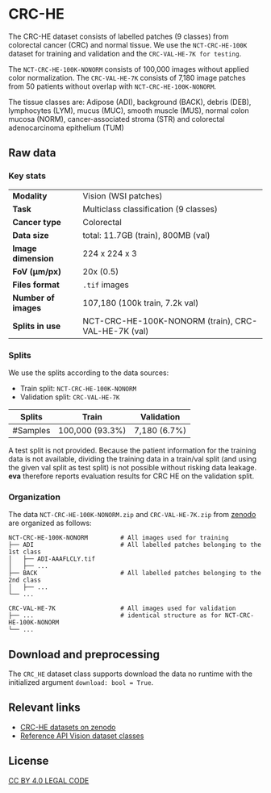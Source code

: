 # CRC-HE

The CRC-HE dataset consists of labelled patches (9 classes) from colorectal cancer (CRC) and normal tissue. We use the `NCT-CRC-HE-100K` dataset for training and validation and the `CRC-VAL-HE-7K for testing`. 

The `NCT-CRC-HE-100K-NONORM` consists of 100,000 images without applied color normalization. The `CRC-VAL-HE-7K` consists of 7,180 image patches from 50 patients without overlap with `NCT-CRC-HE-100K-NONORM`.

The tissue classes are: Adipose (ADI), background (BACK), debris (DEB), lymphocytes (LYM), mucus (MUC), smooth muscle (MUS), normal colon mucosa (NORM), cancer-associated stroma (STR) and colorectal adenocarcinoma epithelium (TUM)

## Raw data

### Key stats

|                      |                                                     |
|----------------------|-----------------------------------------------------|
| **Modality**         | Vision (WSI patches)                                |
| **Task**             | Multiclass classification (9 classes)               |
| **Cancer type**      | Colorectal                                          |
| **Data size**        | total: 11.7GB (train), 800MB (val)                  |
| **Image dimension**  | 224 x 224 x 3                                       |
| **FoV (μm/px)**      | 20x (0.5)                                           |
| **Files format**     | `.tif` images                                       |
| **Number of images** | 107,180 (100k train, 7.2k val)                  |
| **Splits in use**    | NCT-CRC-HE-100K-NONORM (train), CRC-VAL-HE-7K (val) |


### Splits

We use the splits according to the data sources:

 - Train split: `NCT-CRC-HE-100K-NONORM`
 - Validation split: `CRC-VAL-HE-7K`

| Splits | Train           | Validation   | 
|---|-----------------|--------------|
| #Samples | 100,000 (93.3%) | 7,180 (6.7%) | 

A test split is not provided. Because the patient information for the training data is not available, dividing the 
training data in a train/val split (and using the given val split as test split) is not possible without risking data leakage.
__eva__ therefore reports evaluation results for CRC HE on the validation split.

### Organization

The data `NCT-CRC-HE-100K-NONORM.zip` and `CRC-VAL-HE-7K.zip` from [zenodo](https://zenodo.org/records/1214456) are organized as follows:

```
NCT-CRC-HE-100K-NONORM         # All images used for training
├── ADI                        # All labelled patches belonging to the 1st class
│   ├── ADI-AAAFLCLY.tif
│   ├── ...
├── BACK                       # All labelled patches belonging to the 2nd class
│   ├── ...
└── ...

CRC-VAL-HE-7K                  # All images used for validation
├── ...                        # identical structure as for NCT-CRC-HE-100K-NONORM
└── ...
```

## Download and preprocessing

The `CRC_HE` dataset class supports download the data no runtime with the initialized argument
`download: bool = True`.

## Relevant links

* [CRC-HE datasets on zenodo](https://zenodo.org/records/1214456)
* [Reference API Vision dataset classes](../reference/vision/data/datasets.md)


## License

[CC BY 4.0 LEGAL CODE](https://creativecommons.org/licenses/by/4.0/legalcode)
